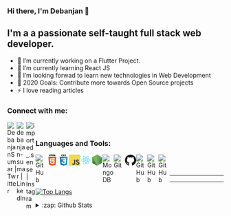 ### Hi there, I'm Debanjan  👋




## I'm a a passionate self-taught full stack web developer.

- 🔭 I’m currently working on a Flutter Project.
- 🌱 I’m currently learning React JS
- 👯 I’m looking forwad to learn new technologies in Web Development
- 🥅 2020 Goals: Contribute more towards Open Source projects
- ⚡ I love reading articles


### Connect with me:



[<img align="left" alt="DebanjanSumar | Twitter" width="22px" src="https://cdn.jsdelivr.net/npm/simple-icons@v3/icons/twitter.svg" />][twitter]
[<img align="left" alt="debanjan-sumar | LinkedIn" width="22px" src="https://cdn.jsdelivr.net/npm/simple-icons@v3/icons/linkedin.svg" />][linkedin]
[<img align="left" alt="imported_.sense | Instagram" width="22px" src="https://cdn.jsdelivr.net/npm/simple-icons@v3/icons/instagram.svg" />][instagram]

<br />

### Languages and Tools:

[<img align="left" alt="GitHub" width="26px" src="https://user-images.githubusercontent.com/48007406/90661092-6823b900-e264-11ea-93b0-d5af677da526.png" />][java]
[<img align="left" alt="HTML5" width="26px" src="https://raw.githubusercontent.com/github/explore/80688e429a7d4ef2fca1e82350fe8e3517d3494d/topics/html/html.png" />][webdevplaylist]
[<img align="left" alt="CSS3" width="26px" src="https://raw.githubusercontent.com/github/explore/80688e429a7d4ef2fca1e82350fe8e3517d3494d/topics/css/css.png" />][cssplaylist]
[<img align="left" alt="JavaScript" width="26px" src="https://raw.githubusercontent.com/github/explore/80688e429a7d4ef2fca1e82350fe8e3517d3494d/topics/javascript/javascript.png" />][jsplaylist]
[<img align="left" alt="React" width="26px" src="https://raw.githubusercontent.com/github/explore/80688e429a7d4ef2fca1e82350fe8e3517d3494d/topics/react/react.png" />][reactplaylist]

[<img align="left" alt="Node.js" width="26px" src="https://raw.githubusercontent.com/github/explore/80688e429a7d4ef2fca1e82350fe8e3517d3494d/topics/nodejs/nodejs.png" />][node]

[<img align="left" alt="MongoDB" width="26px" src="https://user-images.githubusercontent.com/48007406/90655269-fac15980-e25e-11ea-9206-85798720cfc7.png" />][MongoDB]
[<img align="left" alt="Git" width="26px" src="https://user-images.githubusercontent.com/48007406/90655566-5ab80000-e25f-11ea-8678-ba084b95e881.png" />][Git]
[<img align="left" alt="GitHub" width="26px" src="https://raw.githubusercontent.com/github/explore/78df643247d429f6cc873026c0622819ad797942/topics/github/github.png" />][github]

[<img align="left" alt="GitHub" width="26px" src="https://user-images.githubusercontent.com/48007406/90653913-69051c80-e25d-11ea-9ec5-b163abc2703a.png" />][ionic]

[<img align="left" alt="GitHub" width="26px" src="https://user-images.githubusercontent.com/48007406/90658045-b931ae00-e260-11ea-9d40-788327b08afa.png" />][Flutter]

[<img align="left" alt="GitHub" width="26px" src="https://user-images.githubusercontent.com/48007406/90660664-d61bb080-e263-11ea-86fe-29c53dadc0ea.png" />][Dart]



<br />
<br />

---



---



[![Top Langs](https://github-readme-stats.vercel.app/api/top-langs/?username=debsumar&layout=compact)](https://github.com/debsumar/github-readme-stats)





<details>
  <summary>:zap: Github Stats</summary>

  <img align="left" alt="Debanjan Sumar's GitHub Status" src="https://github-readme-stats.debsumar.vercel.app/api?username=debsumar&show_icons=true&hide_border=true" />

</details>

[website]: https://codeSTACKr.com
[twitter]: https://twitter.com/DebanjanSumar
[youtube]: https://youtube.com/codeSTACKr
[instagram]: https://instagram.com/imported_.sense/?hl=en
[linkedin]: https://linkedin.com/in/debanjan-sumar-390326148/
[webdevplaylist]: https://developer.mozilla.org/en-US/docs/Web/Guide/HTML/HTML5
[jsplaylist]: https://developer.mozilla.org/en-US/docs/Web/JavaScript
[cssplaylist]:https://developer.mozilla.org/en-US/docs/Web/CSS
[reactplaylist]: https://reactjs.org/
[node]: https://nodejs.org/en/
[MongoDB]: https://docs.mongodb.com/
[Git]: https://git-scm.com/
[github]: https://github.com/
[ionic]: https://ionicframework.com/docs
[java]: https://docs.oracle.com/en/java/
[Flutter]: https://flutter.dev/docs
[Dart]: https://dart.dev/